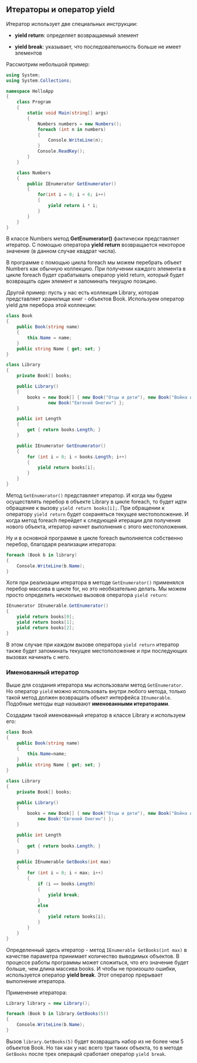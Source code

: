 ## Итераторы и оператор yield

Итератор использует две специальных инструкции:

- **yield return**: определяет возвращаемый элемент

- **yield break**: указывает, что последовательность больше не имеет элементов

Рассмотрим небольшой пример:

```cs
using System;
using System.Collections;

namespace HelloApp
{
    class Program
    {
        static void Main(string[] args)
        {
            Numbers numbers = new Numbers();
            foreach (int n in numbers)
            {
                Console.WriteLine(n);
            }
            Console.ReadKey();
        }
    }

    class Numbers
    {
        public IEnumerator GetEnumerator()
        {
            for(int i = 0; i < 6; i++)
            {
                yield return i * i;
            }
        }
    }
}
```

В классе Numbers метод **GetEnumerator()** фактически представляет итератор. С помощью оператора 
**yield return** возвращается некоторое значение (в данном случае квадрат числа).

В программе с помощью цикла foreach мы можем перебрать объект Numbers как обычную коллекцию. При получении каждого элемента в цикле foreach 
будет срабатывать оператор yield return, который будет возвращать один элемент и запоминать текущую позицию.

Другой пример: пусть у нас есть коллекция Library, которая представляет хранилище книг - объектов Book. Используем оператор yield 
для перебора этой коллекции:

```cs
class Book
{
	public Book(string name)
	{
		this.Name = name;
	}
	public string Name { get; set; }
}

class Library
{
	private Book[] books;

	public Library()
	{
		books = new Book[] { new Book("Отцы и дети"), new Book("Война и мир"),
                new Book("Евгений Онегин") };
	}

	public int Length
	{
		get { return books.Length; }
	}

	public IEnumerator GetEnumerator()
	{
		for (int i = 0; i < books.Length; i++)
		{
			yield return books[i];
		}
	}
}
```

Метод `GetEnumerator()` представляет итератор. И когда мы будем осуществлять перебор в объекте Library в цикле foreach, то будет идти обращение к вызову `yield return books[i];`. При 
обращении к оператору `yield return` будет сохраняться текущее местоположение. И когда метод foreach перейдет к следующей итерации 
для получения нового объекта, итератор начнет выполнения с этого местоположения.

Ну и в основной программе в цикле foreach выполняется собственно перебор, благодаря реализации итератора:

```cs
foreach (Book b in library)
{
    Console.WriteLine(b.Name);
}
```

Хотя при реализации итератора в методе `GetEnumerator()` применялся перебор массива в цикле for, но это необязательно делать. 
Мы можем просто определить несколько вызовов оператора `yield return`:

```cs
IEnumerator IEnumerable.GetEnumerator()
{
    yield return books[0];
    yield return books[1];
    yield return books[2];
}
```

В этом случае при каждом вызове оператора `yield return` итератор также будет запоминать текущее местоположение и при последующих вызовах начинать с него.

### Именованный итератор

Выше для создания итератора мы использовали метод `GetEnumerator`. Но оператор `yield` можно использовать 
внутри любого метода, только такой метод должен возвращать объект интерфейса `IEnumerable`. Подобные методы еще называют 
**именованными итераторами**.

Создадим такой именованный итератор в классе Library и используем его:

```cs
class Book
{
    public Book(string name)
    {
        this.Name=name;
    }
    public string Name { get; set; }
}

class Library
{
    private Book[] books;

    public Library()
    {
        books = new Book[] { new Book("Отцы и дети"), new Book("Война и мир"), 
            new Book("Евгений Онегин") };
    }

    public int Length
    {
        get { return books.Length; }
    }

    public IEnumerable GetBooks(int max)
    {
        for (int i = 0; i < max; i++)
        {
			if (i == books.Length)
			{
                yield break;
            }
            else
            {
                yield return books[i];
            }
        }
    }
}
```

Определенный здесь итератор - метод `IEnumerable GetBooks(int max)` в качестве параметра принимает количество выводимых объектов. 
В процессе работы программы может сложиться, что его значение будет больше, чем длина массива books. И чтобы не произошло ошибки, используется 
оператор **yield break**. Этот оператор прерывает выполнение итератора.

Применение итератора:

```cs
Library library = new Library();

foreach (Book b in library.GetBooks(5))
{
    Console.WriteLine(b.Name);
}
```

Вызов `library.GetBooks(5)` будет возвращать набор из не более чем 5 объектов Book. Но так как у нас всего три таких объекта, 
то в методе `GetBooks` после трех операций сработает оператор `yield break`.

